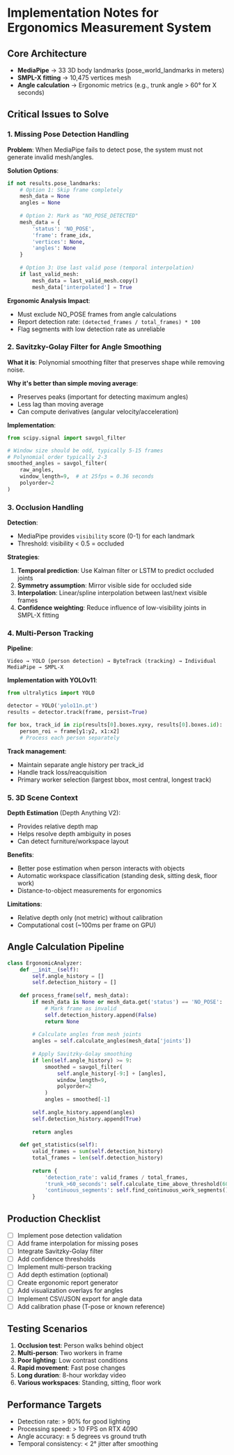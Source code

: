 # Implementation Notes for Ergonomics Measurement System

## Core Architecture
- **MediaPipe** → 33 3D body landmarks (pose_world_landmarks in meters)
- **SMPL-X fitting** → 10,475 vertices mesh
- **Angle calculation** → Ergonomic metrics (e.g., trunk angle > 60° for X seconds)

## Critical Issues to Solve

### 1. Missing Pose Detection Handling
**Problem**: When MediaPipe fails to detect pose, the system must not generate invalid mesh/angles.

**Solution Options**:
```python
if not results.pose_landmarks:
    # Option 1: Skip frame completely
    mesh_data = None
    angles = None
    
    # Option 2: Mark as "NO_POSE_DETECTED" 
    mesh_data = {
        'status': 'NO_POSE',
        'frame': frame_idx,
        'vertices': None,
        'angles': None
    }
    
    # Option 3: Use last valid pose (temporal interpolation)
    if last_valid_mesh:
        mesh_data = last_valid_mesh.copy()
        mesh_data['interpolated'] = True
```

**Ergonomic Analysis Impact**:
- Must exclude NO_POSE frames from angle calculations
- Report detection rate: `(detected_frames / total_frames) * 100`
- Flag segments with low detection rate as unreliable

### 2. Savitzky-Golay Filter for Angle Smoothing
**What it is**: Polynomial smoothing filter that preserves shape while removing noise.

**Why it's better than simple moving average**:
- Preserves peaks (important for detecting maximum angles)
- Less lag than moving average
- Can compute derivatives (angular velocity/acceleration)

**Implementation**:
```python
from scipy.signal import savgol_filter

# Window size should be odd, typically 5-15 frames
# Polynomial order typically 2-3
smoothed_angles = savgol_filter(
    raw_angles,
    window_length=9,  # at 25fps = 0.36 seconds
    polyorder=2
)
```

### 3. Occlusion Handling

**Detection**:
- MediaPipe provides `visibility` score (0-1) for each landmark
- Threshold: visibility < 0.5 = occluded

**Strategies**:
1. **Temporal prediction**: Use Kalman filter or LSTM to predict occluded joints
2. **Symmetry assumption**: Mirror visible side for occluded side
3. **Interpolation**: Linear/spline interpolation between last/next visible frames
4. **Confidence weighting**: Reduce influence of low-visibility joints in SMPL-X fitting

### 4. Multi-Person Tracking

**Pipeline**:
```
Video → YOLO (person detection) → ByteTrack (tracking) → Individual MediaPipe → SMPL-X
```

**Implementation with YOLOv11**:
```python
from ultralytics import YOLO

detector = YOLO('yolo11n.pt')
results = detector.track(frame, persist=True)

for box, track_id in zip(results[0].boxes.xyxy, results[0].boxes.id):
    person_roi = frame[y1:y2, x1:x2]
    # Process each person separately
```

**Track management**:
- Maintain separate angle history per track_id
- Handle track loss/reacquisition
- Primary worker selection (largest bbox, most central, longest track)

### 5. 3D Scene Context

**Depth Estimation** (Depth Anything V2):
- Provides relative depth map
- Helps resolve depth ambiguity in poses
- Can detect furniture/workspace layout

**Benefits**:
- Better pose estimation when person interacts with objects
- Automatic workspace classification (standing desk, sitting desk, floor work)
- Distance-to-object measurements for ergonomics

**Limitations**:
- Relative depth only (not metric) without calibration
- Computational cost (~100ms per frame on GPU)

## Angle Calculation Pipeline

```python
class ErgonomicAnalyzer:
    def __init__(self):
        self.angle_history = []
        self.detection_history = []
        
    def process_frame(self, mesh_data):
        if mesh_data is None or mesh_data.get('status') == 'NO_POSE':
            # Mark frame as invalid
            self.detection_history.append(False)
            return None
            
        # Calculate angles from mesh joints
        angles = self.calculate_angles(mesh_data['joints'])
        
        # Apply Savitzky-Golay smoothing
        if len(self.angle_history) >= 9:
            smoothed = savgol_filter(
                self.angle_history[-9:] + [angles],
                window_length=9,
                polyorder=2
            )
            angles = smoothed[-1]
            
        self.angle_history.append(angles)
        self.detection_history.append(True)
        
        return angles
        
    def get_statistics(self):
        valid_frames = sum(self.detection_history)
        total_frames = len(self.detection_history)
        
        return {
            'detection_rate': valid_frames / total_frames,
            'trunk_>60_seconds': self.calculate_time_above_threshold(60),
            'continuous_segments': self.find_continuous_work_segments()
        }
```

## Production Checklist

- [ ] Implement pose detection validation
- [ ] Add frame interpolation for missing poses
- [ ] Integrate Savitzky-Golay filter
- [ ] Add confidence thresholds
- [ ] Implement multi-person tracking
- [ ] Add depth estimation (optional)
- [ ] Create ergonomic report generator
- [ ] Add visualization overlays for angles
- [ ] Implement CSV/JSON export for angle data
- [ ] Add calibration phase (T-pose or known reference)

## Testing Scenarios

1. **Occlusion test**: Person walks behind object
2. **Multi-person**: Two workers in frame
3. **Poor lighting**: Low contrast conditions
4. **Rapid movement**: Fast pose changes
5. **Long duration**: 8-hour workday video
6. **Various workspaces**: Standing, sitting, floor work

## Performance Targets

- Detection rate: > 90% for good lighting
- Processing speed: > 10 FPS on RTX 4090
- Angle accuracy: ± 5 degrees vs ground truth
- Temporal consistency: < 2° jitter after smoothing